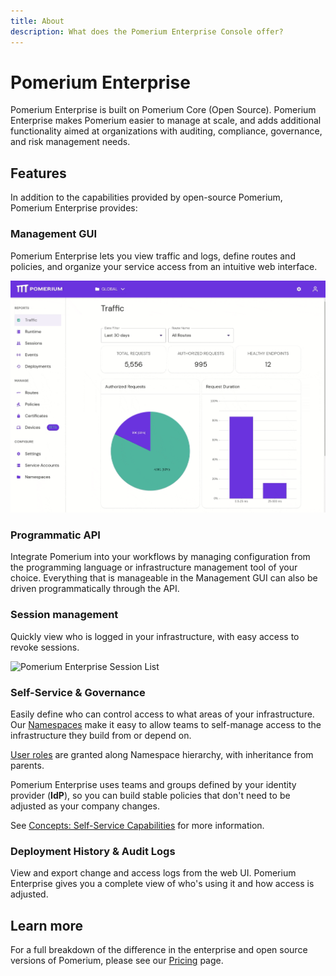 ```yaml
---
title: About
description: What does the Pomerium Enterprise Console offer?
---
```


# Pomerium Enterprise

Pomerium Enterprise is built on Pomerium Core (Open Source). Pomerium Enterprise makes Pomerium easier to manage at scale, and adds additional functionality aimed at organizations with auditing, compliance, governance, and risk management needs.

## Features

In addition to the capabilities provided by open-source Pomerium, Pomerium Enterprise provides:

### Management GUI

Pomerium Enterprise lets you view traffic and logs, define routes and policies, and organize your service access from an intuitive web interface.

![Overview animation of Pomerium Enterprise](img/management-gui/console-overview.gif)

### Programmatic API

Integrate Pomerium into your workflows by managing configuration from the programming language or infrastructure management tool of your choice. Everything that is manageable in the Management GUI can also be driven programmatically through the API.

### Session management

Quickly view who is logged in your infrastructure, with easy access to revoke sessions.

![Pomerium Enterprise Session List](img/console-session-list.png)

### Self-Service & Governance

Easily define who can control access to what areas of your infrastructure. Our [Namespaces](/docs/enterprise/concepts#namespaces) make it easy to allow teams to self-manage access to the infrastructure they build from or depend on.

[User roles](/docs/enterprise/concepts#rbac-for-enterprise-console-users) are granted along Namespace hierarchy, with inheritance from parents.

Pomerium Enterprise uses teams and groups defined by your identity provider (**IdP**), so you can build stable policies that don't need to be adjusted as your company changes.

See [Concepts: Self-Service Capabilities](concepts#self-service-capabilities) for more information.

### Deployment History & Audit Logs

View and export change and access logs from the web UI. Pomerium Enterprise gives you a complete view of who's using it and how access is adjusted.

## Learn more

For a full breakdown of the difference in the enterprise and open source versions of Pomerium, please see our [Pricing](https://www.pomerium.com/pricing/) page.
